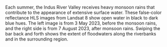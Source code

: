 Each summer, the Indus River Valley receives heavy monsoon rains that contribute to the appearance of extensive surface water. These false-color reflectance HLS images from Landsat 8 show open water in black to dark blue hues. The left image is from 3 May 2023, before the monsoon rains, and the right side is from 7 August 2023, after monsoon rains. Swiping the bar back and forth shows the extent of floodwaters along the riverbanks and in the surrounding region.